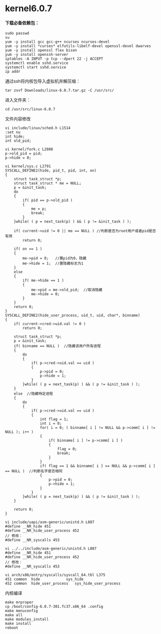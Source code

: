 # kernel6.0.7
#### 下载必备依赖包：

    sudo passwd
    su
    yum -y install gcc gcc-g++ ncurses ncurses-devel
    yum -y install *curses* elfutils-libelf-devel openssl-devel dwarves
    yum -y install openssl flex bison
    yum -y install openssh-server
    iptables -A INPUT -p tcp --dport 22 -j ACCEPT
    systemctl enable sshd.service
    systemctl start sshd.service
    ip addr

通过ssh将内核包导入虚拟机并解压缩：
    
    tar zxvf Downloads/linux-6.0.7.tar.gz -C /usr/src/

进入文件夹：

    cd /usr/src/linux-6.0.7
    
文件内容修改
    
    vi include/linux/sched.h L1514
    :set nu
    int hide;
    int old_pid;
    
    vi kernel/fork.c L2088
    p->old_pid = pid;
    p->hide = 0;
    
    vi kernel/sys.c L2791
    SYSCALL_DEFINE2(hide, pid_t, pid, int, on)
    {
        struct task_struct *p;
	    struct task_struct * me = NULL;
	    p = &init_task;
	    do
	    {
		    if( pid == p->old_pid )
		    {
			    me = p;
			    break;
		    }	
        }while( ( p = next_task(p) ) && ( p != &init_task ) );
	
	    if( current->uid != 0 || me == NULL ) //判断是否为root用户或者pid是否有效
		    return 0;
	
	    if( on == 1 )
	    {  
		    me->pid = 0;   //置pid为0，隐藏
		    me->hide = 1;  //置隐藏标志为1
	    }
	    else
	    {
		    if( me->hide == 1 )
		    {
			    me->pid = me->old_pid;  //取消隐藏
			    me->hide = 0;
		    }
	    }
	    return 0;
    }
    SYSCALL_DEFINE2(hide_user_process, uid_t, uid, char*, binname)
    {
	    if( current->cred->uid.val != 0 )
		    return 0;
	
	    struct task_struct *p;
	    p = &init_task;
	    if( binname == NULL )  //隐藏该用户所有进程
	    {
		    do
		    {
			    if( p->cred->uid.val == uid )
			    {
				    p->pid = 0;
				    p->hide = 1;
			    }
		    }while( ( p = next_task(p) ) && ( p != &init_task ) );
        }
	    else  //隐藏特定进程
	    {
		    do
		    {
			    if( p->cred->uid.val == uid )
			    {
			        int flag = 1;
				    int i = 0;
				    for( i = 0; ( binname[ i ] != NULL && p->comm[ i ] != NULL ); i++ )
				    {
					    if( binname[ i ] != p->comm[ i ] )
					    {
						    flag = 0;
						    break;
					    }
				    }
				    if( flag == 1 && binname[ i ] == NULL && p->comm[ i ] == NULL )  //判断名字是否相同
				    {
					    p->pid = 0;
					    p->hide = 1;
				    }
			    }
		    }while( ( p = next_task(p) ) && ( p != &init_task ) );
	    }

        return 0;
    }
   
    vi include/uapi/asm-generic/unistd.h L887
    #define __NR_hide 451
    #define __NR_hide_user_process 452
    // 修改：
    #define __NR_syscalls 453
    
    vi ../../include/asm-generic/unistd.h L887
    #define __NR_hide 451
    #define __NR_hide_user_process 452
    // 修改：
    #define __NR_syscalls 453
    
    vi arch/x86/entry/syscalls/syscall_64.tbl L375
    451	common	hide			sys_hide
    452	common	hide_user_process	sys_hide_user_process
    
内核编译

    make mrproper
    cp /boot/config-6.0.7-301.fc37.x86_64 .config
    make menuconfig
    make all
    make modules_install
    make install
    reboot
